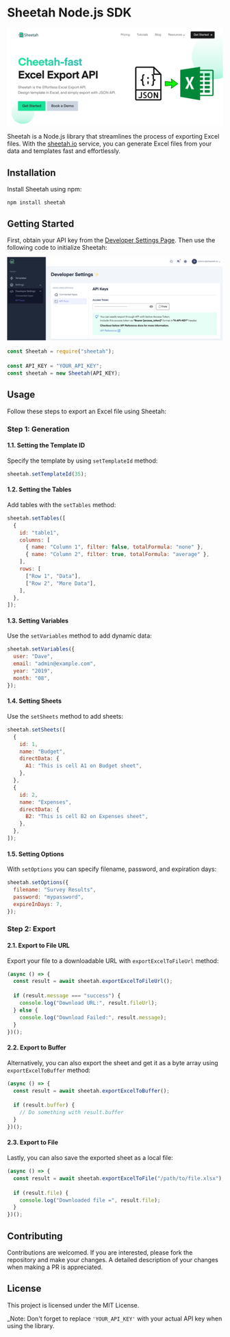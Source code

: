 # Sheetah Node.js SDK

![Sheetah Landing Page](resources/sheetah-landing.png)

Sheetah is a Node.js library that streamlines the process of exporting Excel files. With the [sheetah.io](https://sheetah.io/) service, you can generate Excel files from your data and templates fast and effortlessly.

## Installation

Install Sheetah using npm:

```shell
npm install sheetah
```

## Getting Started

First, obtain your API key from the [Developer Settings Page](https://app.sheetah.io/). Then use the following code to initialize Sheetah:

![Developer Settings Screenshot](resources/developer-settings.png)

```javascript
const Sheetah = require("sheetah");

const API_KEY = "YOUR_API_KEY";
const sheetah = new Sheetah(API_KEY);
```

## Usage

Follow these steps to export an Excel file using Sheetah:

### Step 1: Generation

#### 1.1. Setting the Template ID

Specify the template by using `setTemplateId` method:

```javascript
sheetah.setTemplateId(35);
```

#### 1.2. Setting the Tables

Add tables with the `setTables` method:

```javascript
sheetah.setTables([
  {
    id: "table1",
    columns: [
      { name: "Column 1", filter: false, totalFormula: "none" },
      { name: "Column 2", filter: true, totalFormula: "average" },
    ],
    rows: [
      ["Row 1", "Data"],
      ["Row 2", "More Data"],
    ],
  },
]);
```

#### 1.3. Setting Variables

Use the `setVariables` method to add dynamic data:

```javascript
sheetah.setVariables({
  user: "Dave",
  email: "admin@example.com",
  year: "2019",
  month: "08",
});
```

#### 1.4. Setting Sheets

Use the `setSheets` method to add sheets:

```javascript
sheetah.setSheets([
  {
    id: 1,
    name: "Budget",
    directData: {
      A1: "This is cell A1 on Budget sheet",
    },
  },
  {
    id: 2,
    name: "Expenses",
    directData: {
      B2: "This is cell B2 on Expenses sheet",
    },
  },
]);
```

#### 1.5. Setting Options

With `setOptions` you can specify filename, password, and expiration days:

```javascript
sheetah.setOptions({
  filename: "Survey Results",
  password: "mypassword",
  expireInDays: 7,
});
```

### Step 2: Export

#### 2.1. Export to File URL

Export your file to a downloadable URL with `exportExcelToFileUrl` method:

```javascript
(async () => {
  const result = await sheetah.exportExcelToFileUrl();

  if (result.message === "success") {
    console.log("Download URL:", result.fileUrl);
  } else {
    console.log("Download Failed:", result.message);
  }
})();
```

#### 2.2. Export to Buffer

Alternatively, you can also export the sheet and get it as a byte array using `exportExcelToBuffer` method:

```javascript
(async () => {
  const result = await sheetah.exportExcelToBuffer();

  if (result.buffer) {
    // Do something with result.buffer
  }
})();
```

#### 2.3. Export to File

Lastly, you can also save the exported sheet as a local file:

```javascript
(async () => {
  const result = await sheetah.exportExcelToFile("/path/to/file.xlsx");

  if (result.file) {
    console.log("Downloaded file =", result.file);
  }
})();
```

## Contributing

Contributions are welcomed. If you are interested, please fork the repository and make your changes. A detailed description of your changes when making a PR is appreciated.

## License

This project is licensed under the MIT License.

\_Note: Don't forget to replace `'YOUR_API_KEY'` with your actual API key when using the library.
